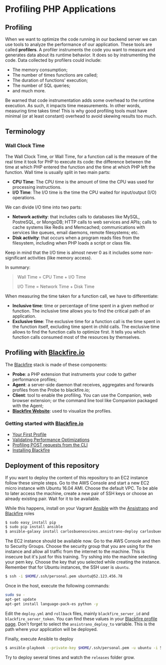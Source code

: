 # Profiling PHP Applications
## Profiling
When we want to optimize the code running in our backend server we can use tools to analyze the performance of our application. These tools are called **profilers**.
A profiler instruments the code you want to measure and generates data about its runtime behavior. It does so by instrumenting the code. Data collected by profilers could include:

- The memory consumption;
- The number of times functions are called;
- The duration of functions' execution;
- The number of SQL queries;
- and much more.

Be warned that code instrumentation adds some overhead to the runtime execution. As such, it impacts time measurements. In other words, measuring time takes time! This is why good profiling tools must have minimal (or at least constant) overhead to avoid skewing results too much.

## Terminology
### Wall Clock Time
The Wall Clock Time, or Wall Time, for a function call is the measure of the real time it took for PHP to execute its code: the difference between the time at which PHP entered the function and the time at which PHP left the function.
Wall time is usually split in two main parts:
- **CPU Time**: The CPU time is the amount of time the CPU was used for processing instructions.
- **I/O Time**: The I/O time is the time the CPU waited for input/output (I/O) operations.

We can divide I/O time into two parts:
- **Network activity**: that includes calls to databases like MySQL, PostreSQL, or MongoDB; HTTP calls to web services and APIs; calls to cache systems like Redis and Memcached; communications with services like queues, email daemons, remote filesystems; etc.
- **Disk activity**: that occurs when a program reads files from the filesystem, including when PHP loads a script or class file.

Keep in mind that the I/O time is almost never 0 as it includes some non-significant activities (like memory access).

In summary:

> Wall Time = CPU Time + I/O Time
>
> I/O Time = Network Time + Disk Time

When measuring the time taken for a function call, we have to differentiate:
- **Inclusive time**: time or percentage of time spent in a given method or function. The inclusive time allows you to find the critical path of an application.
- **Exclusive time**: The exclusive time for a function call is the time spent in the function itself, excluding time spent in child calls. The exclusive time allows to find the function calls to optimize first. It tells you which function calls consumed most of the resources by themselves.

## Profiling with [Blackfire.io](https://blackfire.io)
The [Blackfire](https://blackfire.io) stack is made of these components:

- **Probe**: a PHP extension that instruments your code to gather performance profiles;
- **Agent**: a server-side daemon that receives, aggregates and forwards profiles from the Probe to blackfire.io;
- **Client**: tool to enable the profiling. You can use the Companion, web browser extension; or the command line tool like Companion packaged with the Agent;
- **[Blackfire Website](https://blackfire.io)**: used to visualize the profiles.


### Getting started with [Blackfire.io](https://blackfire.io)
- [Your First Profile](https://blackfire.io/docs/24-days/04-first-profile)
- [Validating Performance Optimizations](https://blackfire.io/docs/24-days/05-validating-performance-optimizations)
- [Profiling POST requests from the CLI](https://blackfire.io/docs/24-days/08-profiling-all-the-things)
- [Installing Blackfire](https://blackfire.io/docs/up-and-running/installation)

## Deployment of this repository
If you want to deploy the content of this repository to an EC2 instance follow these simple steps.
Go to the AWS Console and start a new EC2 micro instance with Ubuntu 16.04 AMI. Choose the default VPC. To be able to later access the machine, create a new pair of SSH keys or choose an already existing pair. Wait for it to be available.

While this happens, install on your Vagrant [Ansible](https://docs.ansible.com/ansible/) with the [Ansistrano](https://github.com/ansistrano/deploy) and [Blackfire](https://galaxy.ansible.com/detail#/role/3201) roles

```bash
$ sudo easy_install pip
$ sudo pip install ansible
$ ansible-galaxy install carlosbuenosvinos.ansistrano-deploy carlosbuenosvinos.ansistrano-rollback geerlingguy.php AbdoulNdiaye.Blackfire
```

The EC2 instance should be available now. Go to the AWS Console and then to Security Groups. Choose the security group that you are using for the instance and allow all traffic from the internet to the machine. This is insecure but it's just for this training.
Try sshing into the machine selecting your pem key. Choose the key that you selected while creating the instance. Remember that for Ubuntu instances, the SSH user is `ubuntu`.

```bash
$ ssh -i $HOME/.ssh/personal.pem ubuntu@52.123.456.78
```

Once in the host, execute the following commands:

```bash
sudo su -
apt-get update
apt-get install language-pack-es python -y
```

Edit the `deploy.yml` and `rollback` files, mainly `blackfire_server_id` and `blackfire_server_token`. You can find these values in your [Blackfire profile page](https://blackfire.io/account).
Don't forget to select the `ansistrano_deploy_to` variable. This is the path where your application will be deployed.

Finally, execute Ansible to deploy

```bash
$ ansible-playbook --private-key $HOME/.ssh/personal.pem -u ubuntu -i 52.48.238.88, deploy.yml
```

Try to deploy several times and watch the `releases` folder grow.
